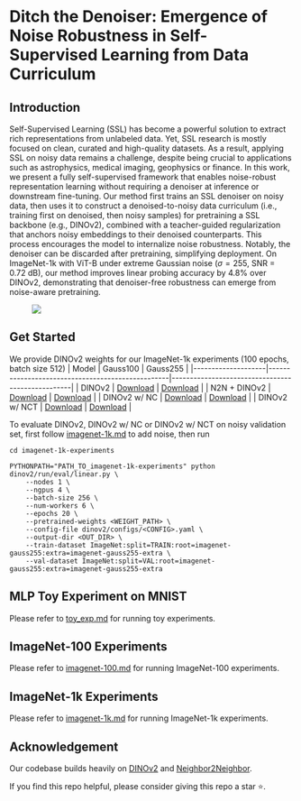 # Ditch the Denoiser: Emergence of Noise Robustness in Self-Supervised Learning from Data Curriculum

## Introduction
Self-Supervised Learning (SSL) has become a powerful solution to extract rich representations from unlabeled data. Yet, SSL research is mostly focused on clean, curated and high-quality datasets. As a result, applying SSL on noisy data remains a challenge, despite being crucial to applications such as astrophysics, medical imaging, geophysics or finance. In this work, we present a fully self-supervised framework that enables noise-robust representation learning without requiring a denoiser at inference or downstream fine-tuning. Our method first trains an SSL denoiser on noisy data, then uses it to construct a denoised-to-noisy data curriculum (i.e., training first on denoised, then noisy samples) for pretraining a SSL backbone (e.g., DINOv2), combined with a teacher-guided regularization that anchors noisy embeddings to their denoised counterparts. This process encourages the model to internalize noise robustness. Notably, the denoiser can be discarded after pretraining, simplifying deployment. On ImageNet-1k with ViT-B under extreme Gaussian noise ($\sigma=255$, SNR = 0.72 dB), our method improves linear probing accuracy by 4.8\% over DINOv2, demonstrating that denoiser-free robustness can emerge from noise-aware pretraining.

<figure>
<img src="img/noise_grid_long_figu_2.jpg">
<!--<img src="img/noisy_framework.png">
<img src="img/dinov2_regularization.png">-->
</figure>

## Get Started
We provide DINOv2 weights for our ImageNet-1k experiments (100 epochs, batch size 512)
| Model              | Gauss100                                         | Gauss255                                         |
|--------------------|--------------------------------------------------|--------------------------------------------------|
| DINOv2             | [Download](https://drive.google.com/file/d/1RyA5lzXWq8U1KzveTY437ezqqhRA4zC5/view?usp=sharing)                  | [Download](https://drive.google.com/file/d/1Pq1FTcVLc0jMPn8GLOwlddlzpuFhU37j/view?usp=sharing)                  |
| N2N + DINOv2       | [Download](https://drive.google.com/file/d/1nqRO8SeU8DUdOVy6WDunqNt7-nBtfsbc/view?usp=sharing)                  | [Download](https://drive.google.com/file/d/1MaCs7P8vEFSn5Ss5LbJiJR2Kz91pVjy2/view?usp=sharing)                  |
| DINOv2 w/ NC       | [Download](https://drive.google.com/file/d/179KTo_f7mb7-d5pMPKp8WgLOk2zj7gdw/view?usp=sharing)                  | [Download](https://drive.google.com/file/d/1hSad3Hiuz3pqCn6T3zV1PodrJNtpVwNY/view?usp=sharing)                  |
| DINOv2 w/ NCT      | [Download](https://drive.google.com/file/d/1lloJAXgHZXYcND0-GqLTRIVN3GZLwgjP/view?usp=sharing)                  | [Download](https://drive.google.com/file/d/1fq_FkK2Te_yxvt7ZSCPgRl94GhdZMX_A/view?usp=sharing)                  |

To evaluate DINOv2, DINOv2 w/ NC or DINOv2 w/ NCT on noisy validation set, first follow [imagenet-1k.md](imagenet-1k-experiments/imagenet-1k.md) to add noise, then run
```shell
cd imagenet-1k-experiments

PYTHONPATH="PATH_TO_imagenet-1k-experiments" python dinov2/run/eval/linear.py \
    --nodes 1 \
    --ngpus 4 \
    --batch-size 256 \
    --num-workers 6 \
    --epochs 20 \
    --pretrained-weights <WEIGHT_PATH> \
    --config-file dinov2/configs/<CONFIG>.yaml \
    --output-dir <OUT_DIR> \
    --train-dataset ImageNet:split=TRAIN:root=imagenet-gauss255:extra=imagenet-gauss255-extra \
    --val-dataset ImageNet:split=VAL:root=imagenet-gauss255:extra=imagenet-gauss255-extra

```

## MLP Toy Experiment on MNIST
Please refer to [toy_exp.md](toy_mnist/toy_exp.md) for running toy experiments.


## ImageNet-100 Experiments
Please refer to [imagenet-100.md](imagenet-100-experiments/imagenet-100.md) for running ImageNet-100 experiments.

## ImageNet-1k Experiments
Please refer to [imagenet-1k.md](imagenet-1k-experiments/imagenet-1k.md) for running ImageNet-1k experiments.


## Acknowledgement
Our codebase builds heavily on [DINOv2](https://github.com/facebookresearch/dinov2) and [Neighbor2Neighbor](https://github.com/TaoHuang2018/Neighbor2Neighbor).


If you find this repo helpful, please consider giving this repo a star :star:.
